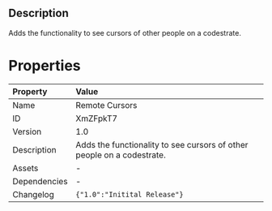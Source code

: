 <h2>Description</h2><p>Adds the functionality to see cursors of other people on a codestrate.</p>

# Properties

| Property | Value |
| :--- | :--- |
| Name | Remote Cursors |
| ID | XmZFpkT7 |
| Version | 1.0 |
| Description | Adds the functionality to see cursors of other people on a codestrate. |
| Assets | - |
| Dependencies | - |
| Changelog | `{"1.0":"Initital Release"}` |